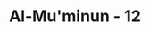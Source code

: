 ---
title: "Al-Mu'minun - 12"
no: 12
arabic_no: ١٢
ayah: وَلَقَدْ خَلَقْنَا الْاِنْسَانَ مِنْ سُلٰلَةٍ مِّنْ طِيْنٍ ۚ
translation: "Dan sungguh, Kami telah menciptakan manusia dari saripati (berasal) dari tanah."
tafsir: "Sesungguhnya Kami (Allah) telah menciptakan manusia dari suatu saripati (berasal) dari tanah. Ada segolongan ahli tafsir menyatakan, bahwa yang dimaksud dengan manusia di sini ialah keturunan Adam termasuk kita sekalian, yang berasal dari air mani. Dari hasil penelitian ilmiah, sebenarnya air mani itu pun berasal dari tanah setelah melalui beberapa proses perkembangan. Makanan yang merupakan hasil bumi, yang dimakan oleh manusia, dan alat pencernaannya berubah menjadi cairan yang bercampur dengan darah yang menyalurkan bahan-bahan hidup dan vitamin yang dibutuhkan oleh tubuh manusia ke seluruh bagian anggotanya. Jika manusia itu meninggal dunia dan dimasukkan ke dalam kubur di dalam tanah, maka badannya akan hancur lebur dan kembali menjadi tanah lagi, sesuai dengan firman Allah:\n\nDarinya (tanah) itulah Kami menciptakan kamu dan kepadanyalah Kami akan mengembalikan kamu, dan dari sanalah Kami akan mengeluarkan kamu pada waktu yang lain. (thaha/20: 55)"
---